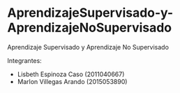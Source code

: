 # AprendizajeSupervisado-y-AprendizajeNoSupervisado
Aprendizaje Supervisado y Aprendizaje No Supervisado

Integrantes:

- Lisbeth Espinoza Caso (2011040667)
- Marlon Villegas Arando (2015053890)
